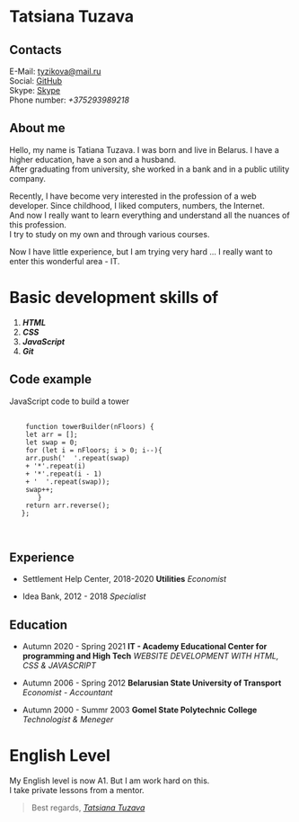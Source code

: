 # **Tatsiana Tuzava**


## Contacts

E-Mail: [tyzikova@mail.ru](tyzikova@mail.ru)  
Social: [GitHub](https://github.com/tyzikova)  
Skype: [Skype](https://secure.skype.com/portal/overview)  
Phone number: *+375293989218*


## About me

Hello, my name is Tatiana Tuzava. I was born and live in Belarus. I have a higher education, have a son and a husband.  
After graduating from university, she worked in a bank and in a public utility company.  

Recently, I have become very interested in the profession of a web developer. Since childhood, I liked computers, numbers, the Internet.  
And now I really want to learn everything and understand all the nuances of this profession.  
I try to study on my own and through various courses.

Now I have little experience, but I am trying very hard ... I really want to enter this wonderful area - IT.



# Basic development skills of

1.  ***HTML***
2.  ***CSS***
3.  ***JavaScript***
4.  ***Git***



## Code example

<div class="codeExample">JavaScript code to build a tower
  <pre>
    <code>
    function towerBuilder(nFloors) {  
    let arr = [];  
    let swap = 0;  
    for (let i = nFloors; i > 0; i--){  
    arr.push('  '.repeat(swap)  
    + '*'.repeat(i)   
    + '*'.repeat(i - 1)   
    + '  '.repeat(swap));  
    swap++;  
       }  
    return arr.reverse();  
   };
   </code>
   </pre>
</div>

## Experience

* Settlement Help Center, 2018-2020 **Utilities** *Economist*

* Idea Bank, 2012 - 2018  *Specialist*



## Education

* Autumn 2020 - Spring 2021 **IT - Academy Educational Center for programming and High Tech** *WEBSITE DEVELOPMENT WITH HTML, CSS & JAVASCRIPT*

* Autumn 2006 - Spring 2012 **Belarusian State University of Transport** *Economist - Accountant*

* Autumn 2000 - Summr 2003 **Gomel State Polytechnic College** *Technologist & Meneger*  



# English Level

My English level is now A1. But I am work hard on this.  
I take private lessons from a mentor.



> Best regards, *[Tatsiana Tuzava](https://tyzikova.github.io/rsschool-cv/)*